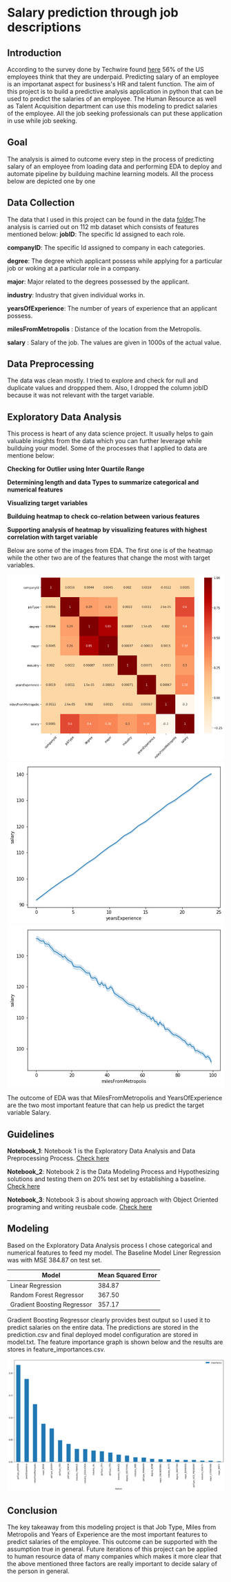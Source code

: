 # Salary prediction through job descriptions
## Introduction
According to the survey done by Techwire found [here](https://www.wraltechwire.com/2019/03/27/were-very-underpaid-say-56-of-tech-workers-in-survey/) 56% of the US employees think that they are underpaid. Predicting salary of an employee is an importanat aspect for business's HR and talent function. The aim of this project is to build a predictive analysis application in python that can be used to predict the salaries of an employee. The Human Resource as well as Talent Acquisition department can use this modeling to predict salaries of the employee. All the job seeking professionals can put these application in use while job seeking.

## Goal
The analysis is aimed to outcome every step in the process of predicting salary of an employee from loading data and performing EDA to deploy and automate pipeline by builduing machine learning models. All the process below are depicted one by one

## Data Collection
The data that I used in this project can be found in the data [folder](https://github.com/moni2096/Salary-prediction-through-job-descriptions/tree/master/data).The analysis is carried out on 112 mb dataset which consists of features mentioned below:
**jobID**: The specific Id assigned to each role.

**companyID**: The specific Id assigned to company in each categories.

**degree**: The degree which applicant possess while applying for a particular job or woking at a particular role in a company.

**major**: Major related to the degrees possessed by the applicant.

**industry**: Industry that given individual works in.

**yearsOfExperience**: The number of years of experience that an applicant possess.

**milesFromMetropolis** : Distance of the location from the Metropolis.

**salary** : Salary of the job. The values are given in 1000s of the actual value.

## Data Preprocessing
The data was clean mostly. I tried to explore and check for null and duplicate values and droppped them. Also, I dropped the column jobID because it was not relevant with the target variable.

## Exploratory Data Analysis
This process is heart of any data science project. It usually helps to gain valuable insights from the data which you can further leverage while builduing your model. Some of the processes that I applied to data are mentione below:

 **Checking for Outlier using Inter Quartile Range**

 **Determining length and data Types to summarize categorical and numerical features**
 
 **Visualizing target variables**
 
 **Builduing heatmap to check co-relation between various features** 
 
 **Supporting analysis of heatmap by visualizing features with highest correlation with target variable**
 
Below are some of the images from EDA. The first one is of the heatmap while the other two are of the features that change the most with target variables.

![Heatmap](./images/heatmap.png)
![YearsOfExperience](./images/yoe.png)
![MilesFromMetropolis](./images/mfm.png)

The outcome of EDA was that MilesFromMetropolis and YearsOfExperience are the two most important feature that can help us predict the target variable Salary.
 
## Guidelines

**Notebook_1**: Notebook 1 is the Exploratory Data Analysis and Data Preprocessing Process. [Check here](https://github.com/moni2096/Salary-prediction-through-job-descriptions/blob/master/1_Define_EDA.ipynb)

**Notebook_2**: Notebook 2 is the Data Modeling Process and Hypothesizing solutions and testing them on 20% test set by establishing a baseline. [Check here](https://github.com/moni2096/Salary-prediction-through-job-descriptions/blob/master/2_Data_Modeling.ipynb)

**Notebook_3**: Notebook 3 is about showing approach with Object Oriented programing and writing reusbale code. [Check here](https://github.com/moni2096/Salary-prediction-through-job-descriptions/blob/master/3_Predictive_Modeling%26Pipeline.ipynb)

## Modeling

Based on the Exploratory Data Analysis process I chose categorical and numerical features to feed my model. The Baseline Model Liner Regression was with MSE 384.87 on test set.

| Model                     | Mean Squared Error|
|---------------------------|---------------
| Linear Regression         | 384.87       |
| Random Forest Regressor   | 367.50       |
| Gradient Boosting Regressor | 357.17     |

Gradient Boosting Regressor clearly provides best output so I used it to predict salaries on the entire data. The predictions are stored in the prediction.csv and final deployed model configuration are stored in model.txt. The feature importance graph is shown below and the results are stores in feature_importances.csv.

![Feature Importance](./images/result.png)

## Conclusion
The key takeaway from this modeling project is that Job Type, Miles from Metropolis and Years of Experience are the most important features to predict salaries of the employee. This outcome can be supported with the assumption true in general. Future iterations of this project can be applied to human resource data of many companies which makes it more clear that the above mentioned three factors are really important to decide salary of the person in general.
